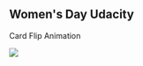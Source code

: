 ## Women's Day Udacity

Card Flip Animation

<img src="https://media.giphy.com/media/p3UBBFwVRIs9IiYW76/giphy.gif">
